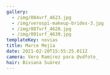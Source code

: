 ```yaml
---
gallery:
  - /img/084vrf_4623.jpg
  - /img/verospi-makeup-brides-3.jpg
  - /img/087vrf_4628.jpg
  - /img/091vrf_4639.jpg
templateKey: novias
title: Marce Mejía
date: 2021-02-20T15:55:25.011Z
camera: Vero Ramírez para @vdfoto_
hair: Biviana Suárez
---
```

